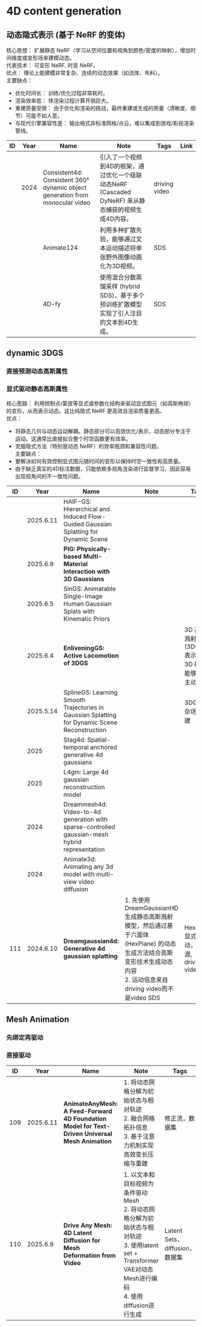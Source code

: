 # 4D content generation

## 动态隐式表示 (基于 NeRF 的变体)

核心思想： 扩展静态 NeRF（学习从空间位置和视角到颜色/密度的映射），增加时间维度或变形场来建模动态。  
代表技术： 可变形 NeRF, 时变 NeRF。  
优点： 理论上能建模非常复杂、连续的动态效果（如流体、布料）。  
主要缺点：
- 优化时间长： 训练/优化过程非常耗时。
- 渲染效率低： 体渲染过程计算开销巨大。
- 重建质量受限： 由于优化和渲染的挑战，最终重建或生成的质量（清晰度、细节）可能不如人意。
- 与现代引擎兼容性差： 输出格式非标准网格/点云，难以集成到游戏/影视渲染管线。

|ID|Year|Name|Note|Tags|Link|
|---|---|---|---|---|---|
||2024|Consistent4d: Consistent 360° dynamic object generation from monocular video|引入了一个视频到4D的框架，通过优化一个级联动态NeRF (Cascaded DyNeRF) 来从静态捕获的视频生成4D内容。|driving video|
|||Animate124 | 利用多种扩散先验，能够通过文本运动描述将单张野外图像动画化为3D视频。|SDS|
|||4D-fy| 使用混合分数蒸馏采样 (hybrid SDS)，基于多个预训练扩散模型实现了引人注目的文本到4D生成。|SDS|

## dynamic 3DGS

### 直接预测动态高斯属性

### 显式驱动静态高斯属性

核心思路： 利用控制点/蒙皮等显式或参数化结构来驱动显式图元（如高斯椭球）的变形，从而表示动态。这比纯隐式 NeRF 更高效且渲染质量更高。  
优点：
- 将静态几何与动态运动解耦。静态部分可以高效优化/表示，动态部分专注于运动。这通常比直接拟合整个时空函数更有效率。
- 克服隐式方法（特别是动态 NeRF）的效率瓶颈和兼容性问题。  
主要缺点：
- 要解决如何有效控制显式图元随时间的变形以保持时空一致性和高质量。
- 由于缺乏真实的4D标注数据，只能依赖多视角渲染进行监督学习，因此容易出现视角间的不一致性问题。

|ID|Year|Name|Note|Tags|Link|
|---|---|---|---|---|---|
||2025.6.11|HAIF-GS: Hierarchical and Induced Flow-Guided Gaussian Splatting for Dynamic Scene||    |[link](179.md)|
||2025.6.9|**PIG: Physically-based Multi-Material Interaction with 3D Gaussians**||    |[link](170.md)|
||2025.6.5|SinGS: Animatable Single-Image Human Gaussian Splats with Kinematic Priors||    |[link](159.md)|
||2025.6.4|**EnliveningGS: Active Locomotion of 3DGS**|| 3D 高斯溅射(3DGS)表示的 3D 模型能够实现主动运动   |[link](154.md)|
||2025.5.14|SplineGS: Learning Smooth Trajectories in Gaussian Splatting for Dynamic Scene Reconstruction|| 3DGS复杂场景重建 |[link](79.md)|
||2025|Stag4d: Spatial-temporal anchored generative 4d gaussians|
||2025|L4gm: Large 4d gaussian reconstruction model|
||2024|Dreammesh4d: Video-to-4d generation with sparse-controlled gaussian-mesh hybrid representation|
||2024|Animate3d: Animating any 3d model with multi-view video diffusion|
|111|2024.6.10|**Dreamgaussian4d: Generative 4d gaussian splatting**|1. 先使用DreamGaussianHD生成静态高斯溅射模型，然后通过基于六面体 (HexPlane) 的动态生成方法结合高斯变形技术生成动态内容 <br> 2. 运动信息来自driving video而不是video SDS|HexPlane显式驱动， 开源, driving video||[link](https://caterpillarstudygroup.github.io/ReadPapers/111.html)|

## Mesh Animation

### 先绑定再驱动

### 直接驱动

|ID|Year|Name|Note|Tags|Link|
|---|---|---|---|---|---|
|109|2025.6.11|**AnimateAnyMesh: A Feed-Forward 4D Foundation Model for Text-Driven Universal Mesh Animation**| 1. 将动态网格分解为初始状态与相对轨迹<br> 2. 融合网格拓扑信息 <br> 3. 基于注意力机制实现高效变长压缩与重建| 修正流，数据集   |[link](https://caterpillarstudygroup.github.io/ReadPapers/109.html)|
|110|2025.6.9|**Drive Any Mesh: 4D Latent Diffusion for Mesh Deformation from Video**|1. 以文本和目标视频为条件驱动Mesh<br> 2. 将动态网格分解为初始状态与相对轨迹 <br> 3. 使用latent set + Transformer VAE对动态Mesh进行编码<br> 4. 使用diffusion进行生成| Latent Sets，diffusion，数据集  |[link](https://caterpillarstudygroup.github.io/ReadPapers/110.html)|